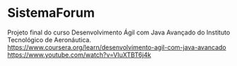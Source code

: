 # SistemaForum

Projeto final do curso Desenvolvimento Ágil com Java Avançado do Instituto Tecnológico de Aeronáutica.   
https://www.coursera.org/learn/desenvolvimento-agil-com-java-avancado   
https://www.youtube.com/watch?v=VIuXTBT6j4k
